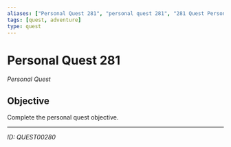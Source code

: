 ```yaml
---
aliases: ["Personal Quest 281", "personal quest 281", "281 Quest Personal"]
tags: [quest, adventure]
type: quest
---
```


# Personal Quest 281

*Personal Quest*

## Objective
Complete the personal quest objective.

---
*ID: QUEST00280*